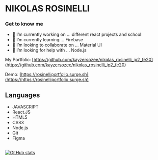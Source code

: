 # NIKOLAS ROSINELLI 

### Get to know me

- 🔭 I’m currently working on ... different react projects and school 
- 🌱 I’m currently learning ... Firebase
- 👯 I’m looking to collaborate on ... Material UI
- 🤔 I’m looking for help with ... Node.js


My Portfolio: [https://github.com/kayzersozee/nikolas_rosinelli_ip2_fe20](https://github.com/kayzersozee/nikolas_rosinelli_ip2_fe20)


Demo: [https://rosinelliportfolio.surge.sh](https://https://rosinelliportfolio.surge.sh)



<!-- ABOUT THE PROJECT -->

## Languages

- JAVASCRIPT
- React.JS
- HTML5
- CSS3
- Node.js
- Git
- Figma

##

[![GitHub stats](https://github-readme-stats.vercel.app/api?username=kayzersozee&show_icons=true&theme=light)](https://github.com/anuraghazra/github-readme-stats?theme=dark)
